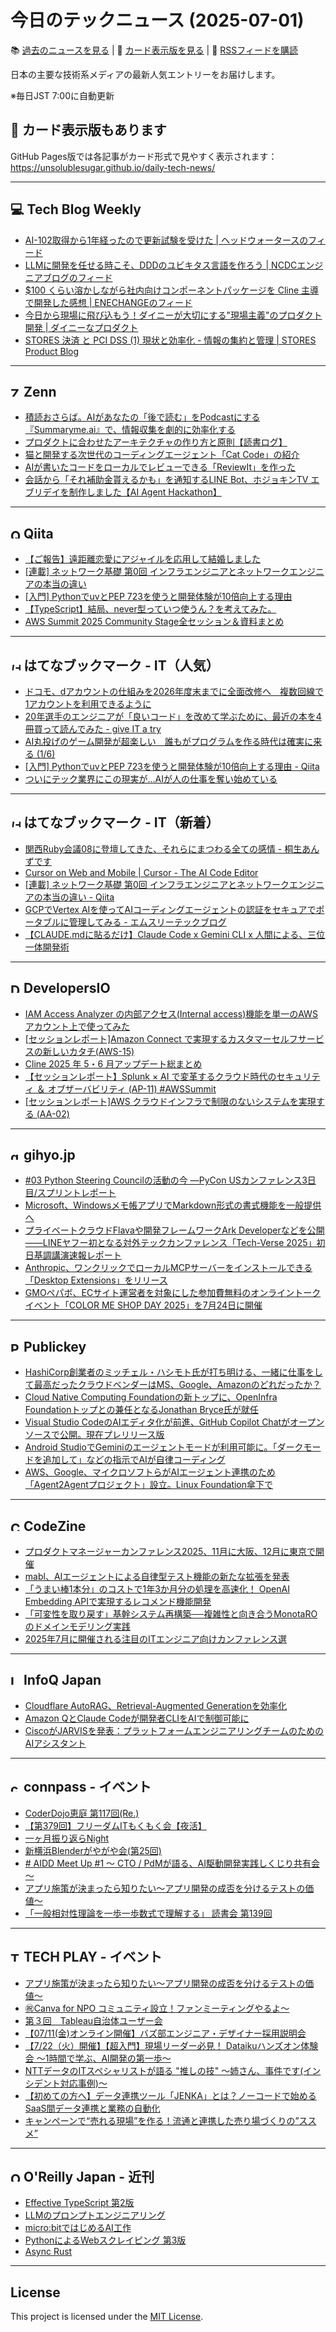 # 今日のテックニュース (2025-07-01)

📚 [過去のニュースを見る](../../index.md) | 🎨 [カード表示版を見る](https://unsolublesugar.github.io/daily-tech-news/) | 📡 [RSSフィードを購読](https://unsolublesugar.github.io/daily-tech-news/rss.xml)

日本の主要な技術系メディアの最新人気エントリーをお届けします。

※毎日JST 7:00に自動更新

## 🎨 カード表示版もあります

GitHub Pages版では各記事がカード形式で見やすく表示されます：  
https://unsolublesugar.github.io/daily-tech-news/

---
## 💻 Tech Blog Weekly

- [AI-102取得から1年経ったので更新試験を受けた | ヘッドウォータースのフィード](https://zenn.dev/headwaters/articles/7c410b6b0826c0)
- [LLMに開発を任せる時こそ、DDDのユビキタス言語を作ろう | NCDCエンジニアブログのフィード](https://zenn.dev/ncdc/articles/9bb22405eb9332)
- [$100 くらい溶かしながら社内向けコンポーネントパッケージを Cline 主導で開発した感想 | ENECHANGEのフィード](https://zenn.dev/enechange_blog/articles/cline-development-experience)
- [今日から現場に飛び込もう！ダイニーが大切にする"現場主義"のプロダクト開発 | ダイニーなプロダクト](https://note.com/taihei_okura/n/n47bb37d25a46)
- [STORES 決済 と PCI DSS (1) 現状と効率化 - 情報の集約と管理 | STORES Product Blog](https://product.st.inc/entry/2025/06/30/203247)


---
## <img src="https://zenn.dev/favicon.ico" width="16" height="16" alt="Zenn"> Zenn

- [積読おさらば。AIがあなたの「後で読む」をPodcastにする『Summaryme.ai』で、情報収集を劇的に効率化する](https://zenn.dev/hue/articles/zenn_ai_hackathon_202506)
- [プロダクトに合わせたアーキテクチャの作り方と原則【読書ログ】](https://zenn.dev/pandanoir/articles/13042e7a39557a)
- [猫と開発する次世代のコーディングエージェント「Cat Code」の紹介](https://zenn.dev/kou_pg_0131/articles/cat-code-introduction)
- [AIが書いたコードをローカルでレビューできる「ReviewIt」を作った](https://zenn.dev/yoshiko/articles/reviewit-for-local-code-review)
- [会話から「それ補助金貰えるかも」を通知するLINE Bot、ホジョキンTV エブリデイを制作しました【AI Agent Hackathon】](https://zenn.dev/hitotori/articles/2116074aeadc71)


---
## <img src="https://cdn.qiita.com/assets/favicons/public/production-c620d3e403342b1022967ba5e3db1aaa.ico" width="16" height="16" alt="Qiita"> Qiita

- [【ご報告】遠距離恋愛にアジャイルを応用して結婚しました](https://qiita.com/mkt_hanada/items/04c9e040c8b4131a3948?utm_campaign=popular_items&utm_medium=feed&utm_source=popular_items)
- [[連載] ネットワーク基礎 第0回 インフラエンジニアとネットワークエンジニアの本当の違い](https://qiita.com/ShigemoriMasato/items/e661bb1740b384099142?utm_campaign=popular_items&utm_medium=feed&utm_source=popular_items)
- [[入門] PythonでuvとPEP 723を使うと開発体験が10倍向上する理由](https://qiita.com/ShigemoriMasato/items/b254709391d2cbb1bbe6?utm_campaign=popular_items&utm_medium=feed&utm_source=popular_items)
- [【TypeScript】結局、never型っていつ使うん？を考えてみた。](https://qiita.com/rtkjm22/items/780e6832acb70f1efeb5?utm_campaign=popular_items&utm_medium=feed&utm_source=popular_items)
- [AWS Summit 2025 Community Stage全セッション＆資料まとめ](https://qiita.com/issy929/items/e02154bea72c4cff3106?utm_campaign=popular_items&utm_medium=feed&utm_source=popular_items)


---
## <img src="https://b.hatena.ne.jp/favicon.ico" width="16" height="16" alt="はてなブックマーク - IT（人気）"> はてなブックマーク - IT（人気）

- [ドコモ、dアカウントの仕組みを2026年度末までに全面改修へ　複数回線で1アカウントを利用できるように](https://www.itmedia.co.jp/mobile/articles/2506/30/news116.html)
- [20年選手のエンジニアが「良いコード」を改めて学ぶために、最近の本を4冊買って読んでみた - give IT a try](https://blog.jnito.com/entry/2025/06/30/074913)
- [AI丸投げのゲーム開発が超楽しい　誰もがプログラムを作る時代は確実に来る (1/6)](https://ascii.jp/elem/000/004/295/4295433/)
- [[入門] PythonでuvとPEP 723を使うと開発体験が10倍向上する理由 - Qiita](https://qiita.com/ShigemoriMasato/items/b254709391d2cbb1bbe6)
- [ついにテック業界にこの現実が…AIが人の仕事を奪い始めている](https://www.gizmodo.jp/2025/06/ai-will-take-away-peoples-jobs.html)


---
## <img src="https://b.hatena.ne.jp/favicon.ico" width="16" height="16" alt="はてなブックマーク - IT（新着）"> はてなブックマーク - IT（新着）

- [関西Ruby会議08に登壇してきた、それらにまつわる全ての感情 - 桐生あんずです](https://kiryuanzu.hatenablog.com/entry/2025/07/01/012754)
- [Cursor on Web and Mobile | Cursor - The AI Code Editor](https://www.cursor.com/ja/blog/agent-web)
- [[連載] ネットワーク基礎 第0回 インフラエンジニアとネットワークエンジニアの本当の違い - Qiita](https://qiita.com/ShigemoriMasato/items/e661bb1740b384099142)
- [GCPでVertex AIを使ってAIコーディングエージェントの認証をセキュアでポータブルに管理してみる - エムスリーテックブログ](https://www.m3tech.blog/entry/vertex_ai_dashboard)
- [【CLAUDE.mdに貼るだけ】Claude Code x Gemini CLI x 人間による、三位一体開発術](https://zenn.dev/tksfjt1024/articles/5e88385bfb69fd)


---
## <img src="https://dev.classmethod.jp/favicon.ico" width="16" height="16" alt="DevelopersIO"> DevelopersIO

- [IAM Access Analyzer の内部アクセス(Internal access)機能を単一のAWSアカウント上で使ってみた](https://dev.classmethod.jp/articles/iam-access-analyzer-internal-access-single-account/)
- [[セッションレポート]Amazon Connect で実現するカスタマーセルフサービスの新しいカタチ(AWS-15)](https://dev.classmethod.jp/articles/aws-aws-15-session-report/)
- [Cline 2025 年 5・6 月アップデート総まとめ](https://dev.classmethod.jp/articles/cline-202505-202506/)
- [【セッションレポート】Splunk × AI で変革するクラウド時代のセキュリティ ＆ オブザーバビリティ (AP-11) #AWSSummit](https://dev.classmethod.jp/articles/aws-summit-japan-2025-partner-splunk/)
- [[セッションレポート]AWS クラウドインフラで制限のないシステムを実現する (AA-02)](https://dev.classmethod.jp/articles/aws-aa-02-session-report/)


---
## <img src="https://gihyo.jp/favicon.ico" width="16" height="16" alt="gihyo.jp"> gihyo.jp

- [#03 Python Steering Councilの活動の今 ―PyCon USカンファレンス3日目/スプリントレポート](https://gihyo.jp/article/2025/06/pycon-us-2025-03?utm_source=feed)
- [Microsoft、Windowsメモ帳アプリでMarkdown形式の書式機能を一般提供へ](https://gihyo.jp/article/2025/06/markdown-in-windows-notepad?utm_source=feed)
- [プライベートクラウドFlavaや開発フレームワークArk Developerなどを公開――LINEヤフー初となる対外テックカンファレンス「Tech-Verse 2025」初日基調講演速報レポート](https://gihyo.jp/article/2025/06/tech-verse-2025?utm_source=feed)
- [Anthropic、ワンクリックでローカルMCPサーバーをインストールできる「Desktop Extensions」をリリース](https://gihyo.jp/article/2025/06/claude-desktop-extensions?utm_source=feed)
- [GMOペパボ、ECサイト運営者を対象にした参加費無料のオンライントークイベント「COLOR ME SHOP DAY 2025」を7月24日に開催](https://gihyo.jp/article/2025/06/color-me-shop-day-2025?utm_source=feed)


---
## <img src="https://www.publickey1.jp/favicon.ico" width="16" height="16" alt="Publickey"> Publickey

- [HashiCorp創業者のミッチェル・ハシモト氏が打ち明ける、一緒に仕事をして最高だったクラウドベンダーはMS、Google、Amazonのどれだったか？](https://www.publickey1.jp/blog/25/hashicorpmsgoogleamazon.html)
- [Cloud Native Computing Foundationの新トップに、OpenInfra Foundationトップとの兼任となるJonathan Bryce氏が就任](https://www.publickey1.jp/blog/25/cloud_native_computing_foundationopeninfra_foundationjonathan_bryce.html)
- [Visual Studio CodeのAIエディタ化が前進、GitHub Copilot Chatがオープンソースで公開。現在プレリリース版](https://www.publickey1.jp/blog/25/visual_studio_codeaigithub_copilot_chat.html)
- [Android StudioでGeminiのエージェントモードが利用可能に。「ダークモードを追加して」などの指示でAIが自律コーディング](https://www.publickey1.jp/blog/25/android_studiogeminiai.html)
- [AWS、Google、マイクロソフトらがAIエージェント連携のため「Agent2Agentプロジェクト」設立。Linux Foundation傘下で](https://www.publickey1.jp/blog/25/awsgoogleaiagent2agentlinux_foundation.html)


---
## <img src="https://codezine.jp/favicon.ico" width="16" height="16" alt="CodeZine"> CodeZine

- [プロダクトマネージャーカンファレンス2025、11月に大阪、12月に東京で開催](http://codezine.jp/article/detail/21800)
- [mabl、AIエージェントによる自律型テスト機能の新たな拡張を発表](http://codezine.jp/article/detail/21799)
- [「うまい棒1本分」のコストで1年3か月分の処理を高速化！ OpenAI Embedding APIで実現するレコメンド機能開発](http://codezine.jp/article/detail/20556)
- [「可変性を取り戻す」基幹システム再構築──複雑性と向き合うMonotaROのドメインモデリング実践](http://codezine.jp/article/detail/21435)
- [2025年7月に開催される注目のITエンジニア向けカンファレンス選](http://codezine.jp/article/detail/21787)


---
## <img src="https://www.infoq.com/favicon.ico" width="16" height="16" alt="InfoQ Japan"> InfoQ Japan

- [Cloudflare AutoRAG、Retrieval-Augmented Generationを効率化](https://www.infoq.com/jp/news/2025/06/cloudflare-autorag-rag-llm/?utm_campaign=infoq_content&utm_source=infoq&utm_medium=feed&utm_term=global)
- [Amazon QとClaude Codeが開発者CLIをAIで制御可能に](https://www.infoq.com/jp/news/2025/06/amazon-q-cli-claude-code/?utm_campaign=infoq_content&utm_source=infoq&utm_medium=feed&utm_term=global)
- [CiscoがJARVISを発表：プラットフォームエンジニアリングチームのためのAIアシスタント](https://www.infoq.com/jp/news/2025/06/cisco-jarvis-ai-assistant/?utm_campaign=infoq_content&utm_source=infoq&utm_medium=feed&utm_term=global)


---
## <img src="https://connpass.com/favicon.ico" width="16" height="16" alt="connpass - イベント"> connpass - イベント

- [CoderDojo恵庭 第117回(Re.)](https://connpass.com/event/356087/?utm_campaign=recent_events&utm_source=feed&utm_medium=atom)
- [【第379回】フリーダムITもくもく会【夜活】](https://setk.connpass.com/event/361047/?utm_campaign=recent_events&utm_source=feed&utm_medium=atom)
- [一ヶ月振り返らNight](https://techachievers.connpass.com/event/361042/?utm_campaign=recent_events&utm_source=feed&utm_medium=atom)
- [新横浜Blenderがやがや会(第25回)](https://manabino.connpass.com/event/361040/?utm_campaign=recent_events&utm_source=feed&utm_medium=atom)
- [# AIDD Meet Up #1 〜 CTO / PdMが語る、AI駆動開発実践しくじり共有会 〜](https://aidriven.connpass.com/event/360280/?utm_campaign=recent_events&utm_source=feed&utm_medium=atom)
- [アプリ施策が決まったら知りたい〜アプリ開発の成否を分けるテストの価値〜](https://monstar-lab.connpass.com/event/361039/?utm_campaign=recent_events&utm_source=feed&utm_medium=atom)
- [「一般相対性理論を一歩一歩数式で理解する」 読書会 第139回](https://akbrobot.connpass.com/event/361034/?utm_campaign=recent_events&utm_source=feed&utm_medium=atom)


---
## <img src="https://techplay.jp/favicon.ico" width="16" height="16" alt="TECH PLAY - イベント"> TECH PLAY - イベント

- [アプリ施策が決まったら知りたい〜アプリ開発の成否を分けるテストの価値〜](https://techplay.jp/event/983139)
- [㊗️Canva for NPO コミュニティ設立！ファンミーティングやるよ〜](https://techplay.jp/event/982922)
- [第３回　Tableau自治体ユーザー会](https://techplay.jp/event/982596)
- [【07/11(金)オンライン開催】バズ部エンジニア・デザイナー採用説明会](https://techplay.jp/event/983132)
- [【7/22（火）開催】【超入門】現場リーダー必見！ Dataikuハンズオン体験会  〜1時間で学ぶ、AI開発の第一歩〜](https://techplay.jp/event/983050)
- [NTTデータのITスペシャリストが語る "推しの技" ～姉さん、事件です(インシデント対応事例)～](https://techplay.jp/event/983119)
- [【初めての方へ】データ連携ツール「JENKA」とは？ノーコードで始めるSaaS間データ連携と業務の自動化](https://techplay.jp/event/983120)
- [キャンペーンで“売れる現場”を作る！流通と連携した売り場づくりの”ススメ”](https://techplay.jp/event/983053)


---
## <img src="https://www.oreilly.co.jp/favicon.ico" width="16" height="16" alt="O'Reilly Japan - 近刊"> O'Reilly Japan - 近刊

- [Effective TypeScript 第2版](http://www.oreilly.co.jp/books/9784814401093/?utm_source=feed&utm_mediun=referral&utm_content=new_book)
- [LLMのプロンプトエンジニアリング](http://www.oreilly.co.jp/books/9784814401130/?utm_source=feed&utm_mediun=referral&utm_content=new_book)
- [micro:bitではじめるAI工作](http://www.oreilly.co.jp/books/9784814400997/?utm_source=feed&utm_mediun=referral&utm_content=new_book)
- [PythonによるWebスクレイピング 第3版](http://www.oreilly.co.jp/books/9784814401222/?utm_source=feed&utm_mediun=referral&utm_content=new_book)
- [Async Rust](http://www.oreilly.co.jp/books/9784814401185/?utm_source=feed&utm_mediun=referral&utm_content=new_book)


---
## License

This project is licensed under the [MIT License](LICENSE).
